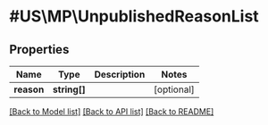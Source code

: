 # #US\MP\UnpublishedReasonList

## Properties

Name | Type | Description | Notes
------------ | ------------- | ------------- | -------------
**reason** | **string[]** |  | [optional]


[[Back to Model list]](../) [[Back to API list]](../../Api/US/MP) [[Back to README]](../../README.md)
